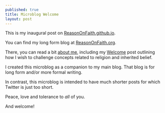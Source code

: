 ```yaml
---
published: true
title: Microblog Welcome
layout: post
---
```

This is my inaugural post on [ReasonOnFaith.github.io](https://reasononfaith.github.io/). 

You can find my long form blog at [ReasonOnFaith.org](http://ReasonOnFaith.org). 

There, you can read a bit [about me](http://reasononfaith.org/about/), including my [Welcome](http://reasononfaith.org/welcome/) post outlining how I wish to challenge concepts related to religion and inherited belief.

I created this microblog as a companion to my main blog. That blog is for long form and/or more formal writing.

In contrast, this microblog is intended to have much shorter posts for which Twitter is just too short.

Peace, love and tolerance to _all_ of you.

And welcome!